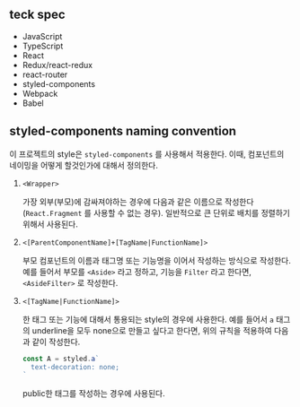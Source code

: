 ## teck spec
- JavaScript
- TypeScript
- React
- Redux/react-redux
- react-router
- styled-components
- Webpack
- Babel

## styled-components naming convention
이 프로젝트의 style은 `styled-components` 를 사용해서 적용한다. 이때, 컴포넌트의 네이밍을 어떻게 할것인가에 대해서 정의한다.
1. `<Wrapper>`

    가장 외부(부모)에 감싸져야하는 경우에 다음과 같은 이름으로 작성한다(`React.Fragment` 를 사용할 수 없는 경우). 일반적으로 큰 단위로 배치를 정렬하기 위해서 사용된다.

2. `<[ParentComponentName]+[TagName|FunctionName]>`

    부모 컴포넌트의 이름과 태그명 또는 기능명을 이어서 작성하는 방식으로 작성한다. 예를 들어서 부모를 `<Aside>` 라고 정하고, 기능을 `Filter` 라고 한다면, `<AsideFilter>` 로 작성한다.

3. `<[TagName|FunctionName]>`

    한 태그 또는 기능에 대해서 통용되는 style의 경우에 사용한다. 예를 들어서 `a` 태그의 underline을 모두 none으로 만들고 싶다고 한다면, 위의 규칙을 적용하여 다음과 같이 작성한다.
    ```javascript
    const A = styled.a`
      text-decoration: none;
    `
    ```
    public한 태그를 작성하는 경우에 사용된다.